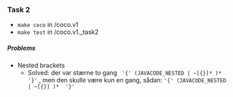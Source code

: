 

### Task 2

- `make coco` in /coco.v1
- `make test` in /coco.v1._task2

#####  Problems

- Nested brackets
  - Solved: der var stærne to gang ` '{' (JAVACODE_NESTED | ~[{}]* )*  '}'` , men den skulle være kun en gang, sådan: `'{' (JAVACODE_NESTED | ~[{}] )*  '}'`